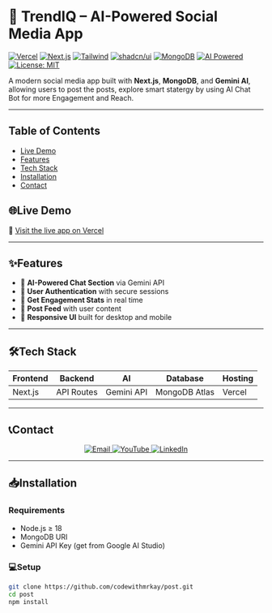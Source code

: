 # 🚀 TrendIQ – AI-Powered Social Media App

[![Vercel](https://img.shields.io/badge/Hosted%20on-Vercel-black?logo=vercel&style=flat)](https://post-vu47.vercel.app)
[![Next.js](https://img.shields.io/badge/Next.js-15-blue?logo=next.js)](https://nextjs.org/)
[![Tailwind](https://img.shields.io/badge/TailwindCSS-white?logo=tailwindcss)](https://tailwindcss.com/)
[![shadcn/ui](https://img.shields.io/badge/UI-shadcn/ui-purple?logo=storybook)](https://ui.shadcn.dev/)
[![MongoDB](https://img.shields.io/badge/MongoDB-Atlas-green?logo=mongodb)](https://mongodb.com)
[![AI Powered](https://img.shields.io/badge/AI-Gemini-blueviolet?logo=google)](https://makersuite.google.com/)
[![License: MIT](https://img.shields.io/badge/license-MIT-green)](LICENSE)

A modern social media app built with **Next.js**, **MongoDB**, and **Gemini AI**, allowing users to post the posts, explore smart statergy by using AI Chat Bot for more Engagement and Reach.

---

## Table of Contents

- [Live Demo](#live-demo)
- [Features](#features)
- [Tech Stack](#tech-stack)
- [Installation](#installation)
- [Contact](#contact)

## 🌐Live Demo

🔗 [Visit the live app on Vercel](https://post-vu47.vercel.app)

---

## ✨Features

- 🤖 **AI-Powered Chat Section** via Gemini API  
- 🔐 **User Authentication** with secure sessions  
- 📝 **Get Engagement Stats** in real time  
- 💬 **Post Feed** with user content  
- 🎨 **Responsive UI** built for desktop and mobile  

---

## 🛠Tech Stack

| Frontend | Backend    | AI         | Database       | Hosting |
|----------|------------|------------|----------------|---------|
| Next.js  | API Routes | Gemini API | MongoDB Atlas  | Vercel  |

---

## 📞Contact

<p align="center"> 
  <a href="mailto:kkadam58707@gmail.com" target="_blank"> 
    <img src="https://img.shields.io/badge/Email-kkadam58707@gmail.com-800080?style=for-the-badge&logo=gmail&logoColor=white" alt="Email"> 
  </a> 
 <a href="https://www.youtube.com/@Code_Gully" target="_blank"> 
  <img src="https://img.shields.io/badge/YouTube-Code_Gully-FF0000?style=for-the-badge&logo=youtube&logoColor=white" alt="YouTube"> 
 </a> 
 <a href="https://www.linkedin.com/in/karan-kadam-777621366/" target="_blank">
    <img src="https://img.shields.io/badge/LinkedIn-Karan%20Kadam-0A66C2?style=for-the-badge&logo=linkedin&logoColor=white" alt="LinkedIn"> 
 </a> 
</p>

---

## 📥Installation

### Requirements

- Node.js ≥ 18  
- MongoDB URI  
- Gemini API Key (get from Google AI Studio)  

### 💻Setup

```bash
git clone https://github.com/codewithmrkay/post.git
cd post
npm install
